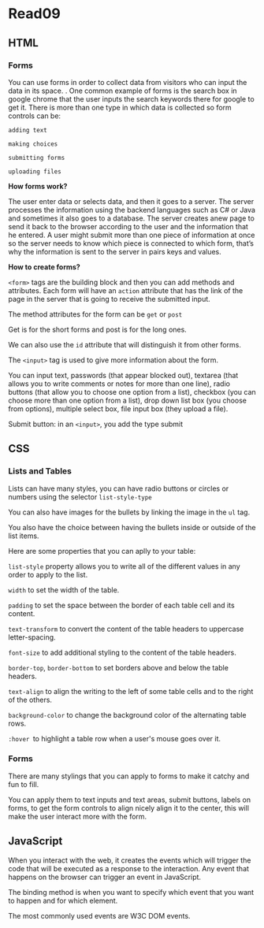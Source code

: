 # Read09

## HTML

### Forms

You can use forms in order to collect data from visitors who can input the data in its space. . One common example of forms is the search box in google chrome that the user inputs the search keywords there for google to get it. There is more than one type in which data is collected so form controls can be:

`adding text`

`making choices`

`submitting forms`

`uploading files`

**How forms work?**

The user enter data or selects data, and then it goes to a server. The server processes the information using the backend languages such as C# or Java and sometimes it also goes to a database. The server creates anew page to send it back to the browser according to the user and the information that he entered. A user might submit more than one piece of information at once so the server needs to know which piece is connected to which form, that’s why the information is sent to the server in pairs keys and values.

**How to create forms?**

`<form>` tags are the building block and then you can add methods and attributes. Each form will have an `action` attribute that has the link of the page in the server that is going to receive the submitted input.

The method attributes for the form can be `get` or `post`

Get is for the short forms and post is for the long ones.

We can also use the `id` attribute that will distinguish it from other forms.

The `<input>` tag is used to give more information about the form.

You can input text, passwords (that appear blocked out), textarea (that allows you to write comments or notes for more than one line), radio buttons (that allow you to choose one option from a list), checkbox (you can choose more than one option from a list), drop down list box (you choose from options), multiple select box, file input box (they upload a file).

Submit button: in an `<input>`, you add the type submit

## CSS

### Lists and Tables

Lists can have many styles, you can have radio buttons or circles or numbers using the selector `list-style-type`

You can also have images for the bullets by linking the image in the `ul` tag.

You also have the choice between having the bullets inside or outside of the list items.

Here are some properties that you can aplly to your table:

`list-style` property allows you to write all of the different values in any order to apply to the list.

`width` to set the width of the table.

 `padding` to set the space between the border of each table cell and its content.
 
 `text-transform` to convert the content of the table headers to uppercase letter-spacing.
 
 `font-size` to add additional styling to the content of the table headers.
 
`border-top`, `border-bottom` to set borders above and below the table headers.

 `text-align` to align the writing to the left of some table cells and to the right of the others.
 
 `background-color` to change the background color of the alternating table rows.
 
`:hover `to highlight a table row when a user's mouse goes over it.

### Forms

There are many stylings that you can apply to forms to make it catchy and fun to fill.

You can apply them to text inputs and text areas, submit buttons, labels on forms, to get the form controls to align nicely align it to the center, this will make the user interact more with the form.

## JavaScript

When you interact with the web, it creates the events which will trigger the code that will be executed as a response to the interaction. Any event that happens on the browser can trigger an event in JavaScript.

The binding method is when you want to specify which event that you want to happen and for which element.

The most commonly used events are W3C DOM events.
  
